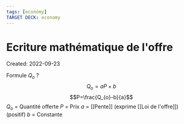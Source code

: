 ```yaml
---
tags: [economy] 
TARGET DECK: economy
---
```

# Ecriture mathématique de l'offre
Created: 2022-09-23

Formule $Q_o$
?
$$Q_o=aP+b$$
$$P=\frac{Q_{o}-b}{a}$$
$Q_o$ = Quantité offerte 
$P$ = Prix
$a$ = [[Pente]] (exprime [[Loi de l'offre]]) (positif)
$b$ = Constante
<!--SR:!2023-07-24,93,230-->